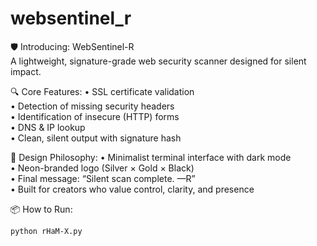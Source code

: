 # websentinel_r
🛡️ Introducing: WebSentinel-R  
A lightweight, signature-grade web security scanner designed for silent impact.

🔍 Core Features:
• SSL certificate validation  
• Detection of missing security headers  
• Identification of insecure (HTTP) forms  
• DNS & IP lookup  
• Clean, silent output with signature hash

🎨 Design Philosophy:
• Minimalist terminal interface with dark mode  
• Neon-branded logo (Silver × Gold × Black)  
• Final message: “Silent scan complete. —R”  
• Built for creators who value control, clarity, and presence

📦 How to Run:
```bash
python rHaM-X.py
